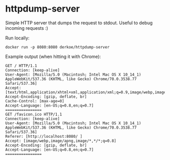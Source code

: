 # httpdump-server

Simple HTTP server that dumps the request to stdout. Useful to debug incoming requests :)

Run locally:

    docker run -p 8080:8080 derkoe/httpdump-server

Example output (when hitting it with Chrome):

    GET / HTTP/1.1
    Connection: [keep-alive]
    User-Agent: [Mozilla/5.0 (Macintosh; Intel Mac OS X 10_14_1) AppleWebKit/537.36 (KHTML, like Gecko) Chrome/70.0.3538.77 Safari/537.36]
    Accept: [text/html,application/xhtml+xml,application/xml;q=0.9,image/webp,image/apng,*/*;q=0.8]
    Accept-Encoding: [gzip, deflate, br]
    Cache-Control: [max-age=0]
    Accept-Language: [en-US;q=0.8,en;q=0.7]
    ================
    GET /favicon.ico HTTP/1.1
    Connection: [keep-alive]
    User-Agent: [Mozilla/5.0 (Macintosh; Intel Mac OS X 10_14_1) AppleWebKit/537.36 (KHTML, like Gecko) Chrome/70.0.3538.77 Safari/537.36]
    Referer: [http://localhost:8080/ ]
    Accept: [image/webp,image/apng,image/*,*/*;q=0.8]
    Accept-Encoding: [gzip, deflate, br]
    Accept-Language: [en-US;q=0.8,en;q=0.7]
    ================
